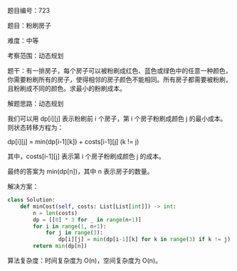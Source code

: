 题目编号：723

题目：粉刷房子

难度：中等

考察范围：动态规划

题干：有一排房子，每个房子可以被粉刷成红色、蓝色或绿色中的任意一种颜色，你需要粉刷所有的房子，使得相邻的房子颜色不能相同。所有房子都需要被粉刷，且粉刷成不同的颜色。求最小的粉刷成本。

解题思路：动态规划

我们可以用 dp[i][j] 表示粉刷前 i 个房子，第 i 个房子粉刷成颜色 j 的最小成本。则状态转移方程为：

dp[i][j] = min(dp[i-1][k]) + costs[i-1][j] (k != j)

其中，costs[i-1][j] 表示第 i 个房子粉刷成颜色 j 的成本。

最终的答案为 min(dp[n])，其中 n 表示房子的数量。

解决方案：

```python
class Solution:
    def minCost(self, costs: List[List[int]]) -> int:
        n = len(costs)
        dp = [[0] * 3 for _ in range(n+1)]
        for i in range(1, n+1):
            for j in range(3):
                dp[i][j] = min(dp[i-1][k] for k in range(3) if k != j) + costs[i-1][j]
        return min(dp[n])
```

算法复杂度：时间复杂度为 O(n)，空间复杂度为 O(n)。